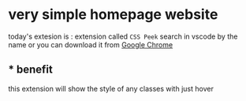 # very simple homepage website
today's extesion is : extension called `CSS Peek` search in vscode by the name  or you can download it from [Google Chrome](https://marketplace.visualstudio.com/items?itemName=pranaygp.vscode-css-peek)


## * benefit 
this extension will show the style of any classes with just hover 

